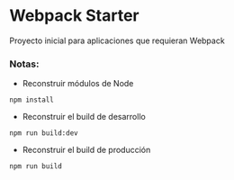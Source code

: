 # Webpack Starter

Proyecto inicial para aplicaciones que requieran Webpack

### Notas:
 - Reconstruir módulos de Node
 ```
 npm install
 ```
  - Reconstruir el build de desarrollo
 ```
 npm run build:dev
 ```
 - Reconstruir el build de producción
 ```
 npm run build
 ```
